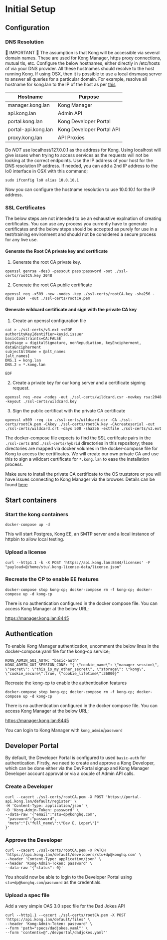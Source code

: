 # Initial Setup

## Configuration

### DNS Resolution

:anger: IMPORTANT :anger:
The assumption is that Kong will be accessible via several domain names. These are used for Kong Manager, https proxy connections, mutual tls, etc. Configure the below hostnames, either directly in /etc/hosts of via your DNS provider. All these hostnames should resolve to the host running Kong. If using OSX, then it is possible to use a local dnsmasq server to answer all queries for a particular domain. For example, resolve all hostname for kong.lan to the IP of the host as per [this](https://passingcuriosity.com/2013/dnsmasq-dev-osx/)

Hostname | Purpose |
------------ |------------ |
manager.kong.lan | Kong Manager |
api.kong.lan | Admin API |
portal.kong.lan | Kong Developer Portal |
portal-api.kong.lan | Kong Developer Portal API |
proxy.kong.lan | API Proxies |

Do *NOT* use localhost/127.0.0.1 as the address for Kong. Using localhost will give issues when trying to access services as the requests will not be looking at the correct endpoints. Use the IP address of your host for the DNS resolution IP address. If needed, you can add a 2nd IP address to the lo0 interface in OSX with this command;

~~~shell
sudo ifconfig lo0 alias 10.0.10.1
~~~

Now you can configure the hostname resolution to use 10.0.10.1 for the IP address.

### SSL Certificates

The below steps are not intended to be an exhaustive explnation of creating certificates. You can use any process you currently have to generate certificates and the below steps should be accepted as purely for use in a test/training environment and should not be considered a secure process for any live use.

#### Generate the Root CA private key and certificate

1) Generate the root CA private key.

~~~shell
openssl genrsa -des3 -passout pass:password -out ./ssl-certs/rootCA.key 2048
~~~

2) Generate the root CA public certificate

~~~shell
openssl req -x509 -new -nodes -key ./ssl-certs/rootCA.key -sha256 -days 1024  -out ./ssl-certs/rootCA.pem
~~~

#### Generate wildcard certificate and sign with the private CA key

1) Create an openssl configuration file

~~~shell
cat > ./ssl-certs/v3.ext <<EOF
authorityKeyIdentifier=keyid,issuer
basicConstraints=CA:FALSE
keyUsage = digitalSignature, nonRepudiation, keyEncipherment, dataEncipherment
subjectAltName = @alt_names
[alt_names]
DNS.1 = kong.lan
DNS.2 = *.kong.lan

EOF
~~~

2) Create a private key for our kong server and a certificate signing request.

~~~shell
openssl req -new -nodes -out ./ssl-certs/wildcard.csr -newkey rsa:2048 -keyout ./ssl-certs/wildcard.key
~~~

3) Sign the public certificat with the private CA certificate

~~~shell
openssl x509 -req -in ./ssl-certs/wildcard.csr -CA ./ssl-certs/rootCA.pem -CAkey ./ssl-certs/rootCA.key -CAcreateserial -out ./ssl-certs/wildcard.crt -days 500 -sha256 -extfile ./ssl-certs/v3.ext
~~~

The docker-compose file expects to find the SSL certifcate pairs in the `./ssl-certs` and `./ssl-certs/hybrid` directories in this repository; these directories are mapped via docker volumes in the docker-compose file for Kong to access the certificates. We will create our own private CA and use this to sign a wildcart certificate for `*.kong.lan` to ease the installation process.

Make sure to install the private CA certificate to the OS truststore or you will have issues connecting to Kong Manager via the browser. Details can be found [here](ssl-certs/README.md#add-the-private-ca-to-the-os-trustore)

## Start containers

### Start the kong containers

~~~shell
docker-compose up -d
~~~

This will start Postgres, Kong EE, an SMTP server  and a local instance of httpbin to allow local testing.

### Upload a license

~~~shell
curl --http1.1 -k -X POST 'https://api.kong.lan:8444/licenses' -F "payload=@/home/stu/.kong-license-data/license.json"
~~~

### Recreate the CP to enable EE features

~~~shell
docker-compose stop kong-cp; docker-compose rm -f kong-cp; docker-compose up -d kong-cp
~~~

There is no authentication configured in the docker compose file. You can access Kong Manager at the below URL;

https://manager.kong.lan:8445

## Authentication

To enable Kong Manager authentication, uncomment the below lines in the docker-compose.yaml file for the kong-cp service;

~~~shell
KONG_ADMIN_GUI_AUTH: "basic-auth"
KONG_ADMIN_GUI_SESSION_CONF: "{ \"cookie_name\": \"manager-session\", \"secret\": \"this_is_my_other_secret\", \"storage\": \"kong\", \"cookie_secure\":true, \"cookie_lifetime\":36000}"
~~~

Recreate the kong-cp to enable the authentication features

~~~shell
docker-compose stop kong-cp; docker-compose rm -f kong-cp; docker-compose up -d kong-cp
~~~

There is no authentication configured in the docker compose file. You can access Kong Manager at the below URL;

https://manager.kong.lan:8445

You can login to Kong Manager with `kong_admin`/`password`


## Developer Portal

By default, the Developer Portal is configured to used `basic-auth` for authentication. Firstly, we need to create and approve a Kong Developer, which can be done either via the DevPortal signup and Kong Manager Developer account approval or via a couple of Admin API calls. 

### Create a Developer

~~~shell
curl --cacert ./ssl-certs/rootCA.pem -X POST 'https://portal-api.kong.lan/default/register' \
-H 'Content-Type: application/json' \
-D 'Kong-Admin-Token: password' \
--data-raw '{"email":"stu+dp@konghq.com",
 "password":"password",
 "meta":"{\"full_name\":\"Dev E. Loper\"}"
}'
~~~

### Approve the Developer

~~~shell
curl --cacert ./ssl-certs/rootCA.pem -X PATCH 'https://api.kong.lan/default/developers/stu+dp@konghq.com' \
--header 'Content-Type: application/json' \
--header 'Kong-Admin-Token: password' \
--data-raw '{"status": 0}'
~~~

You should now be able to login to the Developer Portal using `stu+dp@konghq.com`/`password` as the credentials.

### Upload a spec file

Add a very simple OAS 3.0 spec file for the Dad Jokes API

~~~shell
curl --http1.1 --cacert ./ssl-certs/rootCA.pem -X POST 'https://api.kong.lan/default/files' \
--header 'Kong-Admin-Token: password' \
--form 'path="specs/dadjokes.yaml"' \
--form 'contents=@"./devportal/dadjokes.yaml"'
~~~

